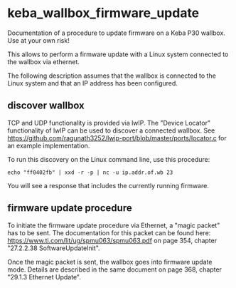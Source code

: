 # keba_wallbox_firmware_update

Documentation of a procedure to update firmware on a Keba P30 wallbox. Use at your own risk!

This allows to perform a firmware update with a Linux system connected to the wallbox via ethernet.

The following description assumes that the wallbox is connected to the Linux system and that an IP
address has been configured.

## discover wallbox

TCP and UDP functionality is provided via lwIP. The "Device Locator" functionality of lwIP can be used
to discover a connected wallbox. See https://github.com/ragunath3252/lwip-port/blob/master/ports/locator.c 
for an example implementation.

To run this discovery on the Linux command line, use this procedure:

```code
echo "ff0402fb" | xxd -r -p | nc -u ip.addr.of.wb 23
```

You will see a response that includes the currently running firmware.

## firmware update procedure

To initiate the firmware update procedure via Ethernet, a "magic packet" has to be sent. The documentation
for this packet can be found here: https://www.ti.com/lit/ug/spmu063/spmu063.pdf on page 354, chapter
"27.2.2.38 SoftwareUpdateInit".

Once the magic packet is sent, the wallbox goes into firmware update mode. Details are described in the same
document on page 368, chapter "29.1.3 Ethernet Update".

